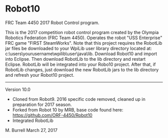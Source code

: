 # Robot10
FRC Team 4450 2017 Robot Control program.

This is the 2017 competition robot control program created by the Olympia Robotics Federation (FRC Team 4450).
Operates the robot "USS Enterprise" FRC game "FIRST SteamWorks". 
Note that this project requires the RobotLib jar files be downloaded to your WpiLib user library directory located at: c:\users\yourusername\wpilib\user\java\lib. Download Robot10 and import into Eclipse. Then download RobotLib to the lib directory and restart Eclipse. RobotLib will be integrated into your Robo10 project. After that, if RobotLib changes, just download the new RobotLib jars to the lib directory and refresh your Robot10 project.
**************************************************************************************************************
Version 10.0

*    Cloned from Robot9. 2016 specific code removed, cleaned up in preparation for 2017 season.
* 	 Forked from Robot 10 by MRB, base code found here: https://github.com/ORF-4450/Robot10
* 	 Integrated RobotLib 

M. Burrell
March 27, 2017
